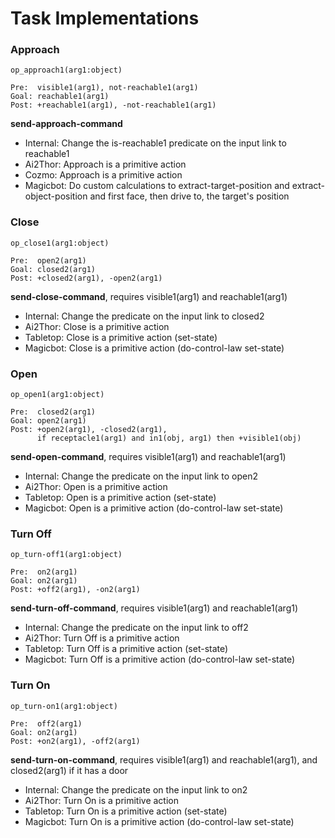 # Task Implementations

### Approach

```
op_approach1(arg1:object)

Pre:  visible1(arg1), not-reachable1(arg1)
Goal: reachable1(arg1)
Post: +reachable1(arg1), -not-reachable1(arg1)
```

**send-approach-command**
* Internal: Change the is-reachable1 predicate on the input link to reachable1
* Ai2Thor: Approach is a primitive action
* Cozmo: Approach is a primitive action
* Magicbot: Do custom calculations to extract-target-position and extract-object-position and first face, then drive to, the target's position


### Close

```
op_close1(arg1:object)

Pre:  open2(arg1)
Goal: closed2(arg1)
Post: +closed2(arg1), -open2(arg1)
```

**send-close-command**, requires visible1(arg1) and reachable1(arg1)
* Internal: Change the predicate on the input link to closed2
* Ai2Thor: Close is a primitive action
* Tabletop: Close is a primitive action (set-state)
* Magicbot: Close is a primitive action (do-control-law set-state)


### Open

```
op_open1(arg1:object)

Pre:  closed2(arg1)
Goal: open2(arg1)
Post: +open2(arg1), -closed2(arg1), 
      if receptacle1(arg1) and in1(obj, arg1) then +visible1(obj)
```

**send-open-command**, requires visible1(arg1) and reachable1(arg1)
* Internal: Change the predicate on the input link to open2
* Ai2Thor: Open is a primitive action
* Tabletop: Open is a primitive action (set-state)
* Magicbot: Open is a primitive action (do-control-law set-state)


### Turn Off

```
op_turn-off1(arg1:object)

Pre:  on2(arg1)
Goal: on2(arg1)
Post: +off2(arg1), -on2(arg1)
```

**send-turn-off-command**, requires visible1(arg1) and reachable1(arg1)
* Internal: Change the predicate on the input link to off2
* Ai2Thor: Turn Off is a primitive action
* Tabletop: Turn Off is a primitive action (set-state)
* Magicbot: Turn Off is a primitive action (do-control-law set-state)


### Turn On

```
op_turn-on1(arg1:object)

Pre:  off2(arg1)
Goal: on2(arg1)
Post: +on2(arg1), -off2(arg1)
```

**send-turn-on-command**, requires visible1(arg1) and reachable1(arg1), and closed2(arg1) if it has a door
* Internal: Change the predicate on the input link to on2
* Ai2Thor: Turn On is a primitive action
* Tabletop: Turn On is a primitive action (set-state)
* Magicbot: Turn On is a primitive action (do-control-law set-state)
